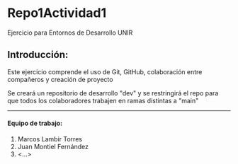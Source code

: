 # Repo1Actividad1
Ejercicio para Entornos de Desarrollo UNIR

## Introducción:
  Este ejercicio comprende el uso de Git, GitHub, colaboración entre compañeros y creación de proyecto

  Se creará un repositorio de desarrollo "dev" y se restringirá el repo para que todos los colaboradores trabajen en ramas distintas a "main"

---

#### Equipo de trabajo:

  1. Marcos Lambir Torres
  2. Juan Montiel Fernández
  3. <...>

